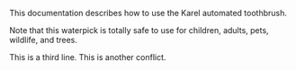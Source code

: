 This documentation describes how to use the Karel automated toothbrush.

Note that this waterpick is totally safe to use for children, adults, pets, wildlife, and trees.

This is a third line. This is another conflict.

